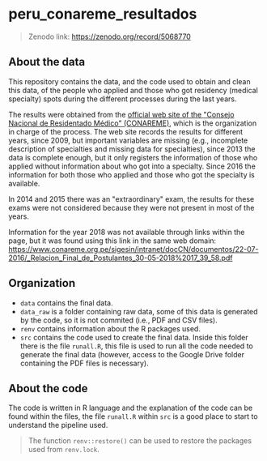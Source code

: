 # peru_conareme_resultados

> Zenodo link: https://zenodo.org/record/5068770

## About the data

This repository contains the data, and the code used to obtain and clean this data, of the people who applied and those who got residency (medical specialty) spots during the different processes during the last years.

The results were obtained from the [official web site of the "Consejo Nacional de Residentado Médico" (CONAREME)](https://www.conareme.org.pe/web/), which is the organization in charge of the process. The web site records the results for different years, since 2009, but important variables are missing (e.g., incomplete description of specialties and missing data for specialties), since 2013 the data is complete enough, but it only registers the information of those who applied without information about who got into a specialty. Since 2016 the information for both those who applied and those who got the specialty is available.

In 2014 and 2015 there was an "extraordinary" exam, the results for these exams were not considered because they were not present in most of the years.

Information for the year 2018 was not available through links within the page, but it was found using this link in the same web domain: https://www.conareme.org.pe/sigesin/intranet/docCN/documentos/22-07-2016/_Relacion_Final_de_Postulantes_30-05-2018%2017_39_58.pdf

## Organization

- `data` contains the final data.
- `data_raw` is a folder containing raw data, some of this data is generated by the code, so it is not commited (i.e., PDF and CSV files).
- `renv` contains information about the R packages used.
- `src` contains the code used to create the final data. Inside this folder there is the file `runall.R`, this file is used to run all the code needed to generate the final data (however, access to the Google Drive folder containing the PDF files is necessary).

## About the code

The code is written in R language and the explanation of the code can be found within the files, the file `runall.R` within `src` is a good place to start to understand the pipeline used.

> The function `renv::restore()` can be used to restore the packages used from `renv.lock`.
